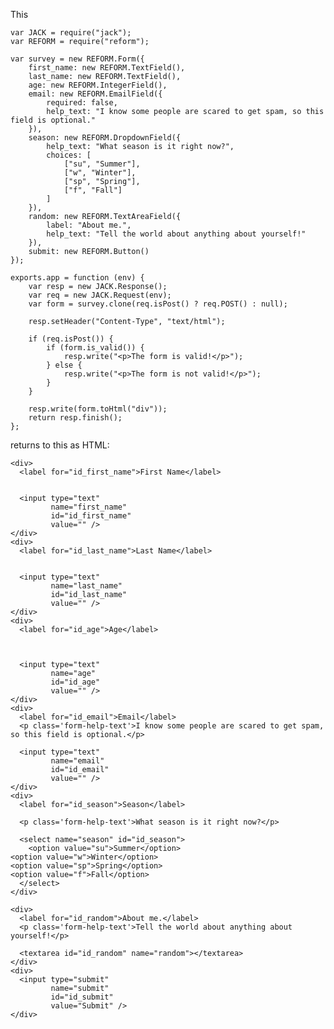 This

    var JACK = require("jack");
    var REFORM = require("reform");

    var survey = new REFORM.Form({
        first_name: new REFORM.TextField(),
        last_name: new REFORM.TextField(),
        age: new REFORM.IntegerField(),
        email: new REFORM.EmailField({
            required: false,
            help_text: "I know some people are scared to get spam, so this field is optional."
        }),
        season: new REFORM.DropdownField({
            help_text: "What season is it right now?",
            choices: [
                ["su", "Summer"],
                ["w", "Winter"],
                ["sp", "Spring"],
                ["f", "Fall"]
            ]
        }),
        random: new REFORM.TextAreaField({
            label: "About me.",
            help_text: "Tell the world about anything about yourself!"
        }),
        submit: new REFORM.Button()
    });

    exports.app = function (env) {
        var resp = new JACK.Response();
        var req = new JACK.Request(env);
        var form = survey.clone(req.isPost() ? req.POST() : null);

        resp.setHeader("Content-Type", "text/html");

        if (req.isPost()) {
            if (form.is_valid()) {
                resp.write("<p>The form is valid!</p>");
            } else {
                resp.write("<p>The form is not valid!</p>");
            }
        }

        resp.write(form.toHtml("div"));
        return resp.finish();
    };

returns to this as HTML:

    <div>
      <label for="id_first_name">First Name</label>


      <input type="text"
             name="first_name"
             id="id_first_name"
             value="" />
    </div>
    <div>
      <label for="id_last_name">Last Name</label>


      <input type="text"
             name="last_name"
             id="id_last_name"
             value="" />
    </div>
    <div>
      <label for="id_age">Age</label>



      <input type="text"
             name="age"
             id="id_age"
             value="" />
    </div>
    <div>
      <label for="id_email">Email</label>
      <p class='form-help-text'>I know some people are scared to get spam, so this field is optional.</p>

      <input type="text"
             name="email"
             id="id_email"
             value="" />
    </div>
    <div>
      <label for="id_season">Season</label>

      <p class='form-help-text'>What season is it right now?</p>

      <select name="season" id="id_season">
        <option value="su">Summer</option>
    <option value="w">Winter</option>
    <option value="sp">Spring</option>
    <option value="f">Fall</option>
      </select>
    </div>

    <div>
      <label for="id_random">About me.</label>
      <p class='form-help-text'>Tell the world about anything about yourself!</p>

      <textarea id="id_random" name="random"></textarea>
    </div>
    <div>
      <input type="submit"
             name="submit"
             id="id_submit"
             value="Submit" />
    </div>
